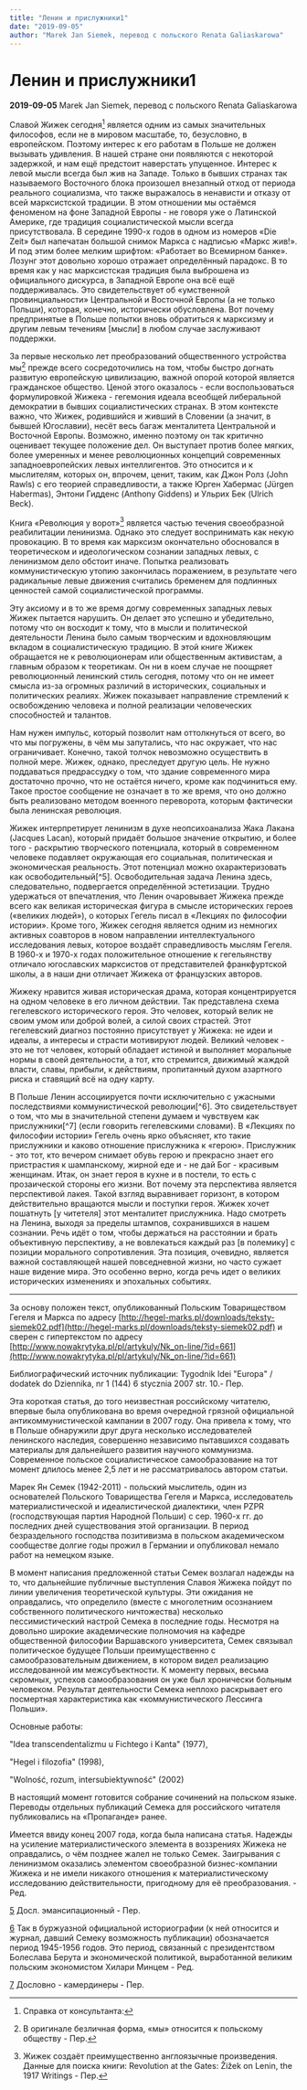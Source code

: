 ```yaml
---
title: "Ленин и прислужники1"
date: "2019-09-05"
author: "Marek Jan Siemek, перевод с польского Renata Galiaskarowa"
---
```


# Ленин и прислужники1

**2019-09-05** Marek Jan Siemek, перевод с польского Renata Galiaskarowa

Славой Жижек сегодня[^2] является одним из самых значительных философов, если не в мировом масштабе, то, безусловно, в европейском. Поэтому интерес к его работам в Польше не должен вызывать удивления. В нашей стране они появляются с некоторой задержкой, и нам ещё предстоит наверстать упущенное. Интерес к левой мысли всегда был жив на Западе. Только в бывших странах так называемого Восточного блока произошел внезапный отход от периода реального социализма, что также выражалось в ненависти и отказу от всей марксистской традиции. В этом отношении мы остаёмся феноменом на фоне Западной Европы - не говоря уже о Латинской Америке, где традиция социалистической мысли всегда присутствовала. В середине 1990-х годов в одном из номеров «Die Zeit» был напечатан большой снимок Маркса с надписью «Маркс жив!». И под этим более мелким шрифтом: «Работает во Всемирном банке». Лозунг этот довольно хорошо отражает определённый парадокс. В то время как у нас марксистская традиция была выброшена из официального дискурса, в Западной Европе она всё ещё поддерживалась. Это свидетельствует об «умственной провинциальности» Центральной и Восточной Европы (а не только Польши), которая, конечно, исторически обусловлена. Вот почему предпринятые в Польше попытки вновь обратиться к марксизму и другим левым течениям [мысли] в любом случае заслуживают поддержки.

За первые несколько лет преобразований общественного устройства мы[^3] прежде всего сосредоточились на том, чтобы быстро догнать развитую европейскую цивилизацию, важной опорой которой является гражданское общество. Ценой этого оказалось - если воспользоваться формулировкой Жижека - гегемония идеала всеобщей либеральной демократии в бывших социалистических странах. В этом контексте важно, что Жижек, родившийся и живший в Словении (а значит, в бывшей Югославии), несёт весь багаж менталитета Центральной и Восточной Европы. Возможно, именно поэтому он так критично оценивает текущее положение дел. Он выступает против более мягких, более умеренных и менее революционных концепций современных западноевропейских левых интеллигентов. Это относится и к мыслителям, которых он, впрочем, ценит, таким, как Джон Ролз (John Rawls) с его теорией справедливости, а также Юрген Хабермас (Jürgen Habermas), Энтони Гидденс (Anthony Giddens) и Ульрих Бек (Ulrich Beck).

Книга «Революция у ворот»[^4] является частью течения своеобразной реабилитации ленинизма. Однако это следует воспринимать как некую провокацию. В то время как марксизм окончательно обосновался в теоретическом и идеологическом сознании западных левых, с ленинизмом дело обстоит иначе. Попытка реализовать коммунистическую утопию закончилась поражением, в результате чего радикальные левые движения считались бременем для подлинных ценностей самой социалистической программы.

Эту аксиому и в то же время догму современных западных левых Жижек пытается нарушить. Он делает это успешно и убедительно, потому что он восходит к тому, что в мысли и политической деятельности Ленина было самым творческим и вдохновляющим вкладом в социалистическую традицию. В этой книге Жижек обращается не к революционерам или общественным активистам, а главным образом к теоретикам. Он ни в коем случае не поощряет революционный ленинский стиль сегодня, потому что он не имеет смысла из-за огромных различий в исторических, социальных и политических реалиях. Жижек показывает направление стремлений к освобождению человека и полной реализации человеческих способностей и талантов.

Нам нужен импульс, который позволит нам оттолкнуться от всего, во что мы погружены, в чём мы запутались, что нас окружает, что нас ограничивает. Конечно, такой толчок невозможно осуществить в полной мере. Жижек, однако, преследует другую цель. Не нужно поддаваться предрассудку о том, что здание современного мира достаточно прочно, что не остаётся ничего, кроме как подчиниться ему. Такое простое сообщение не означает в то же время, что оно должно быть реализовано методом военного переворота, которым фактически была ленинская революция.

Жижек интерпретирует ленинизм в духе неопсихоанализа Жака Лакана (Jacques Lacan), который придаёт большое значение открытию, и более того - раскрытию творческого потенциала, который в современном человеке подавляет окружающая его социальная, политическая и экономическая реальность. Этот потенциал можно охарактеризовать как освободительный[^5]. Освободительная задача Ленина здесь, следовательно, подвергается определённой эстетизации. Трудно удержаться от впечатления, что Ленин очаровывает Жижека прежде всего как великая историческая фигура в смысле исторических героев («великих людей»), о которых Гегель писал в «Лекциях по философии истории». Кроме того, Жижек сегодня является одним из немногих активных соавторов в новом направлении интеллектуального исследования левых, которое воздаёт справедливость мыслям Гегеля. В 1960-х и 1970-х годах положительное отношение к гегельянству отличало югославских марксистов от представителей франкфуртской школы, а в наши дни отличает Жижека от французских авторов.

Жижеку нравится живая историческая драма, которая концентрируется на одном человеке в его личном действии. Так представлена схема гегелевского исторического героя. Это человек, который велик не своим умом или доброй волей, а силой своих страстей. Этот гегелевский диагноз постоянно присутствует у Жижека: не идеи и идеалы, а интересы и страсти мотивируют людей. Великий человек - это не тот человек, который обладает истиной и выполняет моральные нормы в своей деятельности, а тот, кто стремится, движимый жаждой власти, славы, прибыли, к действиям, пропитанный духом азартного риска и ставящий всё на одну карту.

В Польше Ленин ассоциируется почти исключительно с ужасными последствиями коммунистической революции[^6]. Это свидетельствует о том, что мы в значительной степени думаем и чувствуем как прислужники[^7] (если говорить гегелевскими словами). В «Лекциях по философии истории» Гегель очень ярко объясняет, кто такие прислужники и каково отношение прислужника к «герою». Прислужник - это тот, кто вечером снимает обувь герою и прекрасно знает его пристрастия к шампанскому, жирной еде и - не дай Бог - красивым женщинам. Итак, он знает героя в кухне и в постели, то есть с прозаической стороны его жизни. Вот почему эта перспектива является перспективой лакея. Такой взгляд выравнивает горизонт, в котором действительно вращаются мысли и поступки героя. Жижек хочет пошатнуть [у читетеля] этот менталитет прислужника. Надо смотреть на Ленина, выходя за пределы штампов, сохранившихся в нашем сознании. Речь идёт о том, чтобы держаться на расстоянии и брать объективную перспективу, а не вовлекаться каждый раз [в полемику] с позиции морального сопротивления. Эта позиция, очевидно, является важной составляющей нашей повседневной жизни, но часто сужает наше видение мира. Это особенно верно, когда речь идет о великих исторических изменениях и эпохальных событиях.

____

[^1]: Также дословно «Ленин и камердинеры», бывает что с подзаголовком «Реабилитация ленинизма в исполнении Славоя Жижека» - Ред.

За основу положен текст, опубликованный Польским Товариществом Гегеля и Маркса по адресу [http://hegel-marks.pl/downloads/teksty-siemek02.pdf](http://hegel-marks.pl/downloads/teksty-siemek02.pdf) и сверен с гипертекстом по адресу [http://www.nowakrytyka.pl/pl/artykuly/Nk_on-line/?id=661](http://www.nowakrytyka.pl/pl/artykuly/Nk_on-line/?id=661)

Библиографический источник публикации: Tygodnik Idei "Europa" / dodatek do Dziennika, nr 1 (144) 6 stycznia 2007 str. 10.- Пер.

[^2]: Справка от консультанта:

Эта короткая статья, до того неизвестная российскому читателю, впервые была опубликована во время очередной грязной официальной антикоммунистической кампании в 2007 году. Она привела к тому, что в Польше обнаружили друг друга несколько исследователей ленинского наследия, совершенно независимо пытавшихся создавать материалы для дальнейшего развития научного коммунизма. Современное польское социалистическое самообразование на тот момент длилось менее 2,5 лет и не рассматривалось автором статьи.

Марек Ян Семек (1942-2011) - польский мыслитель, один из основателей Польского Товарищества Гегеля и Маркса, исследователь материалистической и идеалистической диалектики, член PZPR (господствующая партия Народной Польши) с сер. 1960-х гг. до последних дней существования этой организации. В период безраздельного господства позитивизма в польском академическом сообществе долгие годы прожил в Германии и опубликовал немало работ на немецком языке.

В момент написания предложенной статьи Семек возлагал надежды на то, что дальнейшие публичные выступления Славоя Жижека пойдут по линии увеличения теоретической культуры. Эти ожидания не оправдались, что определило (вместе с многолетним осознанием собственного политического ничтожества) несколько пессимистический настрой Семека в последние годы. Несмотря на довольно широкие академические полномочия на кафедре общественной философии Варшавского университета, Семек связывал политическое будущее Польши преимущественно с самообразовательным движением, в котором видел реализацию исследованной им межсубъектности. К моменту первых, весьма скромных, успехов самообразования он уже был хронически больным человеком. Результат деятельности Семека неплохо раскрывает его посмертная характеристика как «коммунистического Лессинга Польши».

Основные работы:

"Idea transcendentalizmu u Fichtego i Kanta" (1977),

"Hegel i filozofia" (1998),

"Wolność, rozum, intersubiektywność" (2002)

В настоящий момент готовится собрание сочинений на польском языке. Переводы отдельных публикаций Семека для российского читателя публиковались на «Пропаганде» ранее.

Имеется ввиду конец 2007 года, когда была написана статья. Надежды на усиление материалистического элемента в воззрениях Жижека не оправдались, о чём позднее жалел не только Семек. Заигрывания с ленинизмом оказались элементом своеобразной бизнес-компании Жижека и не имели никакого отношения к материалистическому исследованию действительности, пригодному для её преобразования. - Ред.

[^3]: В оригинале безличная форма, «мы» относится к польскому обществу - Пер.

[^4]: Жижек создаёт преимущественно англоязычные произведения. Данные для поиска книги: Revolution at the Gates: Žižek on Lenin, the 1917 Writings - Пер.

[5](http://propaganda-journal.net/editor/#sdfootnote5anc) Досл. эмансипационный - Пер.

[6](http://propaganda-journal.net/editor/#sdfootnote6anc) Так в буржуазной официальной историографии (к ней относится и журнал, давший Семеку возможность публикации) обозначается период 1945-1956 годов. Это период, связанный с президентством Болеслава Берута и экономической политикой, выработанной великим польским экономистом Хилари Минцем - Ред.

[7](http://propaganda-journal.net/editor/#sdfootnote7anc) Дословно - камердинеры - Пер.